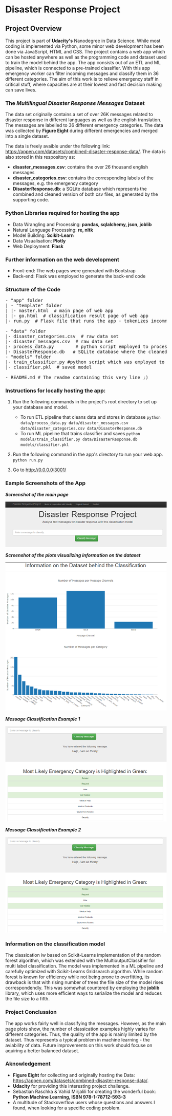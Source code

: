 # Disaster Response Project


## Project Overview
This project is part of **Udacity's** Nanodegree in Data Science. While most coding is implemented via Python, some minor web development has been done via JavaScript, HTML and CSS. The project contains a web app which can be hosted anywhere as well as the programming code and dataset used to train the model behind the app. The app consists out of an ETL and ML pipeline, which is connected to a pre-trained classifier. With this app emergency worker can filter incoming messages and classify them in 36 different categories. The aim of this work is to relieve emergency staff in critical stuff, where capacities are at their lowest and fast decision making can save lives.

### The _Multilingual Disaster Response Messages_ Dataset

The data set originally contains a set of over 26K messages related to disaster response in different languages as well as the english translation. The messages are labelled to 36 different emergency categories.  The data was collected by **Figure Eight** during different emergencies and merged into a single dataset.

The data is freely avaible under the following link:  https://appen.com/datasets/combined-disaster-response-data/.
The data is also stored in this respository as:

* **disaster_messages.csv**: contains the over 26 thousand english messages
* **disaster_categories.csv**: contains the corresponding labels of the messages, e.g. the emergency category
* **DisasterResponse.db**: a SQLite database which represents the combined and cleaned version of both csv files, as generated by the supporting code.

### Python Libraries required for hosting the app
* Data Wrangling and Processing: **pandas, sqlalchemy, json, joblib**
* Natural Language Processing: **re, nltk**
* Model Building: **Scikit-Learn**
* Data Visualisation: **Plotly**
* Web Deployment: **Flask**

### Further information on the web development
* Front-end: The web pages were generated with Bootstrap
* Back-end: Flask was employed to generate the back-end code

### Structure of the Code

<pre>
- "app" folder
| - "template" folder
| |- master.html  # main page of web app
| |- go.html  # classification result page of web app
|- run.py  # Flask file that runs the app - tokenizes incomming text message, loads the trained and displays classification prediction

- "data" folder
|- disaster_categories.csv  # raw data set 
|- disaster_messages.csv  # raw data set 
|- process_data.py        # python script employed to process/clean the datasets
|- DisasterResponse.db   # SQLite database where the cleaned data(frame) was saved in
- "models" folder
|- train_classifier.py #python script which was employed to train the employed model - might contain additional code for curious programmers
|- classifier.pkl  # saved model 

- README.md # The readme containing this very line ;)
</pre>


### Instructions for locally hosting the app:
1. Run the following commands in the project's root directory to set up your database and model.

    - To run ETL pipeline that cleans data and stores in database
        `python data/process_data.py data/disaster_messages.csv data/disaster_categories.csv data/DisasterResponse.db`
    - To run ML pipeline that trains classifier and saves
        `python models/train_classifier.py data/DisasterResponse.db models/classifier.pkl`

2. Run the following command in the app's directory to run your web app.
    `python run.py`

3. Go to http://0.0.0.0:3001/


### Eample Screenshots of the App

**_Screenshot of the main page_**

![HOME](example_images/mainpageInfo.png)

**_Screenshot of the plots visualizing information on the dataset_**

![HOME](example_images/dataset_backgroundInfo.png)

**_Message Classification Example 1_**

![HOME](example_images/classifcationExample1.png)

**_Message Classification Example 2_**

![HOME](example_images/classifcationExample1.png)


### Information on the classification model

The classication iw based on Scikit-Learns implementation of the random forest algorithm, which was extended with the MultioutputClassifier for multi label classification.
The model was implemented in a ML pipeline and carefully optimized with Scikit-Learns Gridsearch algorithm. While random forest is known for efficiency while not being prone to overfitting, its drawback is that with rising number of trees the file size of the model rises correspondendly. This was somewhat countered by employing the __joblib__ library, which uses more efficient ways to serialize the model and  reduces the file size to a fifth.


### Project Conclussion

The app works fairly well in classifying the messages. However, as the main page plots show, the number of classication examples highly varies for different categories. Thus, the quality of the app is mainly limited by the dataset. Thus represents a typical problem in machine learning - the aviability of data. Future improvements on this work should focuse on aquiring a better balanced dataset.

### Aknowledgement
* **Figure Eight** for collecting and  originally hosting the Data: https://appen.com/datasets/combined-disaster-response-data/.
* **Udacity** for providing this interesting project challenge.
* Sebastian Raschka & Vahid Mirjalili for creating the wonderful book: **Python Machine Learning, ISBN 978-1-78712-593-3**
* A multitude of Stackoverflow users whose questions and answers I found, when looking for a specific coding problem.
